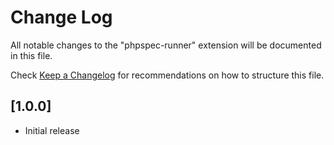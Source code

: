 # Change Log
All notable changes to the "phpspec-runner" extension will be documented in this file.

Check [Keep a Changelog](http://keepachangelog.com/) for recommendations on how to structure this file.

## [1.0.0]
- Initial release